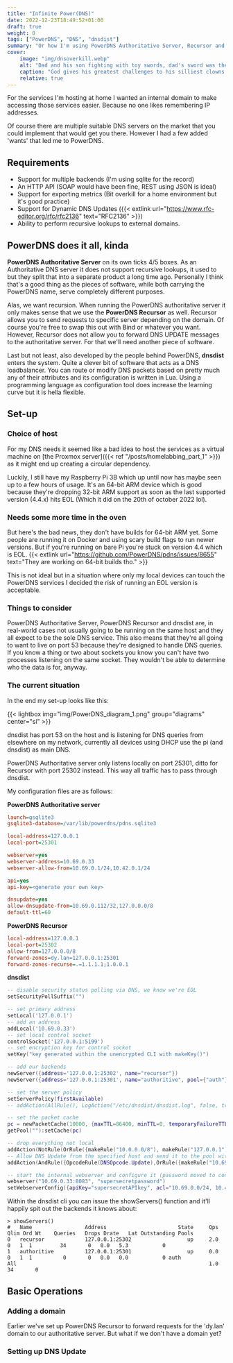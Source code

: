 ```yaml
---
title: "Infinite Power(DNS)"
date: 2022-12-23T18:49:52+01:00
draft: true
weight: 0
tags: ["PowerDNS", "DNS", "dnsdist"]
summary: "Or how I'm using PowerDNS Authoritative Server, Recursor and dnsdist to manage and update internal domains."
cover:
    image: "img/dnsoverkill.webp"
    alt: "Dad and his son fighting with toy swords, dad's sword was the logo for PowerDNS added on top of it while the son has been labelled as 'hosting 1 internal domain'"
    caption: "God gives his greatest challenges to his silliest clowns [image credit](https://www.pexels.com/photo/a-father-and-sob-playing-with-wooden-swords-toy-7104295/)"
    relative: true
---
```


For the services I'm hosting at home I wanted an internal domain to make accessing those services easier. Because no one likes remembering IP addresses.  

Of course there are multiple suitable DNS servers on the market that you could implement that would get you there. However I had a few added 'wants' that led me to PowerDNS.

## Requirements

- Support for multiple backends (I'm using sqlite for the record)
- An HTTP API (SOAP would have been fine, REST using JSON is ideal)
- Support for exporting metrics (Bit overkill for a home environment but it's good practice)
- Support for Dynamic DNS Updates ({{< extlink url="https://www.rfc-editor.org/rfc/rfc2136" text="RFC2136" >}})    
- Ability to perform recursive lookups to external domains.

## PowerDNS does it all, kinda

**PowerDNS Authoritative Server** on its own ticks 4/5 boxes. 
As an Authoritative DNS server it does not support recursive lookups, it used to but they split that into a separate product a long time ago.
Personally I think that's a good thing as the pieces of software, while both carrying the PowerDNS name, serve completely different purposes.

Alas, we want recursion. When running the PowerDNS authoritative server it only makes sense that we use the **PowerDNS Recursor** as well. 
Recursor allows you to send requests to specific server depending on the domain. Of course you're free to swap this out with Bind or whatever you want.
However, Recursor does not allow you to forward DNS UPDATE messages to the authoritative server. For that we'll need another piece of software.

Last but not least, also developed by the people behind PowerDNS, **dnsdist** enters the system. Quite a clever bit of software that acts as a DNS loadbalancer.
You can route or modify DNS packets based on pretty much any of their attributes and its configuration is written in Lua. 
Using a programming language as configuration tool does increase the learning curve but it is hella flexible.

## Set-up

### Choice of host
For my DNS needs it seemed like a bad idea to host the services as a virtual machine on [the Proxmox server]({{< ref "/posts/homelabbing_part_1" >}}) as it might end up creating a circular dependency.  

Luckily, I still have my Raspberry Pi 3B which up until now has maybe seen up to a few hours of usage. 
It's an 64-bit ARM device which is good because they're dropping 32-bit ARM support as soon as the last supported version (4.4.x) hits EOL (Which it did on the 20th of october 2022 lol).  

### Needs some more time in the oven
But here's the bad news, they don't have builds for 64-bit ARM yet. Some people are running it on Docker and using scary build flags to run newer versions.
But if you're running on bare Pi you're stuck on version 4.4 which is EOL. {{< extlink url="https://github.com/PowerDNS/pdns/issues/8655" text="They are working on 64-bit builds tho." >}}  

This is not ideal but in a situation where only my local devices can touch the PowerDNS services I decided the risk of running an EOL version is acceptable.

### Things to consider

PowerDNS Authoritative Server, PowerDNS Recursor and dnsdist are, in real-world cases not usually going to be running on the same host and they all expect to be the sole DNS service.
This also means that they're all going to want to live on port 53 because they're designed to handle DNS queries. 
If you know a thing or two about sockets you know you can't have two processes listening on the same socket. They wouldn't be able to determine who the data is for, anyway.

### The current situation

In the end my set-up looks like this:

{{< lightbox img="img/PowerDNS_diagram_1.png" group="diagrams" center="si" >}}

dnsdist has port 53 on the host and is listening for DNS queries from elsewhere on my network, currently all devices using DHCP use the pi (and dnsdist) as main DNS.

PowerDNS Authoritative server only listens locally on port 25301, ditto for Recursor with port 25302 instead. This way all traffic has to pass through dnsdist.

My configuration files are as follows:

**PowerDNS Authoritative server**
```ini
launch=gsqlite3
gsqlite3-database=/var/lib/powerdns/pdns.sqlite3

local-address=127.0.0.1
local-port=25301

webserver=yes
webserver-address=10.69.0.33
webserver-allow-from=10.69.0.1/24,10.42.0.1/24

api=yes
api-key=<generate your own key>

dnsupdate=yes
allow-dnsupdate-from=10.69.0.112/32,127.0.0.0/8
default-ttl=60
```

**PowerDNS Recursor**
```ini
local-address=127.0.0.1
local-port=25302
allow-from=127.0.0.0/8
forward-zones=dy.lan=127.0.0.1:25301
forward-zones-recurse=.=1.1.1.1;1.0.0.1
```

**dnsdist**
```lua
-- disable security status polling via DNS, we know we're EOL
setSecurityPollSuffix("")

-- set primary address
setLocal('127.0.0.1')
-- add an address
addLocal('10.69.0.33')
-- set local control socket
controlSocket('127.0.0.1:5199')
-- set encryption key for control socket
setKey("key generated within the unencrypted CLI with makeKey()")

-- add our backends
newServer({address='127.0.0.1:25302', name="recursor"})
newServer({address='127.0.0.1:25301', name="authoritive", pool={"auth"}})

-- set the server policy
setServerPolicy(firstAvailable)
-- addAction(AllRule(), LogAction("/etc/dnsdist/dnsdist.log", false, true, false))

-- set the packet cache
pc = newPacketCache(10000, {maxTTL=86400, minTTL=0, temporaryFailureTTL=60, staleTTL=60, dontAge=false})
getPool(""):setCache(pc)

-- drop everything not local
addAction(NotRule(OrRule({makeRule("10.0.0.0/8"), makeRule("127.0.0.1")})), DropAction())
-- Allow DNS Update from the specified host and send it to the pool with our authoritative server
addAction(AndRule({OpcodeRule(DNSOpcode.Update),OrRule({makeRule("10.69.0.112"), makeRule("10.69.0.69")})}), PoolAction("auth"))

-- start the internal webserver and configure it (password moved to config item in later versions of dnsdist)
webserver("10.69.0.33:8083", "supersecretpassword")
setWebserverConfig({apiKey="supersecretAPIkey", acl="10.69.0.0/24, 10.42.0.0/24"})
```

Within the dnsdist cli you can issue the showServers() function and it'll happily spit out the backends it knows about:
```text
> showServers()
#   Name                 Address                       State     Qps    Qlim Ord Wt    Queries   Drops Drate   Lat Outstanding Pools
0   recursor             127.0.0.1:25302                  up     2.0       0   1  1         34       0   0.0   5.3           0
1   authoritive          127.0.0.1:25301                  up     0.0       0   1  1          0       0   0.0   0.0           0 auth
All                                                              1.0                        34       0

```

## Basic Operations

### Adding a domain
Earlier we've set up PowerDNS Recursor to forward requests for the 'dy.lan' domain to our authoritative server. But what if we don't have a domain yet?

### Setting up DNS Update


